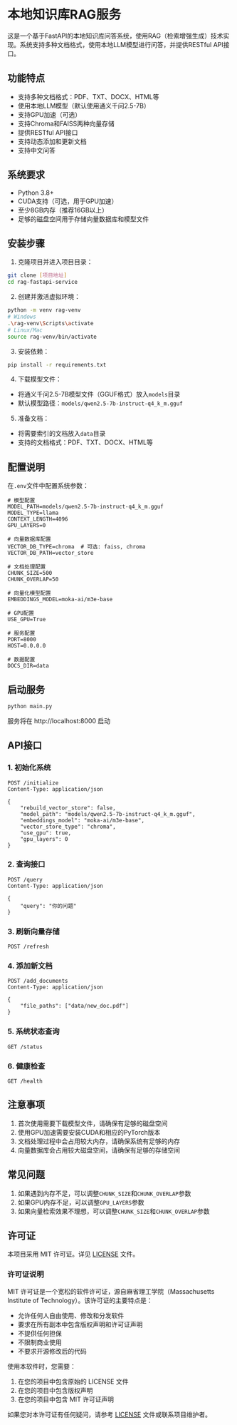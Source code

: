 # 本地知识库RAG服务

这是一个基于FastAPI的本地知识库问答系统，使用RAG（检索增强生成）技术实现。系统支持多种文档格式，使用本地LLM模型进行问答，并提供RESTful API接口。

## 功能特点

- 支持多种文档格式：PDF、TXT、DOCX、HTML等
- 使用本地LLM模型（默认使用通义千问2.5-7B）
- 支持GPU加速（可选）
- 支持Chroma和FAISS两种向量存储
- 提供RESTful API接口
- 支持动态添加和更新文档
- 支持中文问答

## 系统要求

- Python 3.8+
- CUDA支持（可选，用于GPU加速）
- 至少8GB内存（推荐16GB以上）
- 足够的磁盘空间用于存储向量数据库和模型文件

## 安装步骤

1. 克隆项目并进入项目目录：
```bash
git clone [项目地址]
cd rag-fastapi-service
```

2. 创建并激活虚拟环境：
```bash
python -m venv rag-venv
# Windows
.\rag-venv\Scripts\activate
# Linux/Mac
source rag-venv/bin/activate
```

3. 安装依赖：
```bash
pip install -r requirements.txt
```

4. 下载模型文件：
- 将通义千问2.5-7B模型文件（GGUF格式）放入`models`目录
- 默认模型路径：`models/qwen2.5-7b-instruct-q4_k_m.gguf`

5. 准备文档：
- 将需要索引的文档放入`data`目录
- 支持的文档格式：PDF、TXT、DOCX、HTML等

## 配置说明

在`.env`文件中配置系统参数：

```env
# 模型配置
MODEL_PATH=models/qwen2.5-7b-instruct-q4_k_m.gguf
MODEL_TYPE=llama
CONTEXT_LENGTH=4096
GPU_LAYERS=0

# 向量数据库配置
VECTOR_DB_TYPE=chroma  # 可选: faiss, chroma
VECTOR_DB_PATH=vector_store

# 文档处理配置
CHUNK_SIZE=500
CHUNK_OVERLAP=50

# 向量化模型配置
EMBEDDINGS_MODEL=moka-ai/m3e-base

# GPU配置
USE_GPU=True

# 服务配置
PORT=8000
HOST=0.0.0.0

# 数据配置
DOCS_DIR=data
```

## 启动服务

```bash
python main.py
```

服务将在 http://localhost:8000 启动

## API接口

### 1. 初始化系统
```http
POST /initialize
Content-Type: application/json

{
    "rebuild_vector_store": false,
    "model_path": "models/qwen2.5-7b-instruct-q4_k_m.gguf",
    "embeddings_model": "moka-ai/m3e-base",
    "vector_store_type": "chroma",
    "use_gpu": true,
    "gpu_layers": 0
}
```

### 2. 查询接口
```http
POST /query
Content-Type: application/json

{
    "query": "你的问题"
}
```

### 3. 刷新向量存储
```http
POST /refresh
```

### 4. 添加新文档
```http
POST /add_documents
Content-Type: application/json

{
    "file_paths": ["data/new_doc.pdf"]
}
```

### 5. 系统状态查询
```http
GET /status
```

### 6. 健康检查
```http
GET /health
```

## 注意事项

1. 首次使用需要下载模型文件，请确保有足够的磁盘空间
2. 使用GPU加速需要安装CUDA和相应的PyTorch版本
3. 文档处理过程中会占用较大内存，请确保系统有足够的内存
4. 向量数据库会占用较大磁盘空间，请确保有足够的存储空间

## 常见问题

1. 如果遇到内存不足，可以调整`CHUNK_SIZE`和`CHUNK_OVERLAP`参数
2. 如果GPU内存不足，可以调整`GPU_LAYERS`参数
3. 如果向量检索效果不理想，可以调整`CHUNK_SIZE`和`CHUNK_OVERLAP`参数

## 许可证

本项目采用 MIT 许可证。详见 [LICENSE](LICENSE) 文件。

### 许可证说明

MIT 许可证是一个宽松的软件许可证，源自麻省理工学院（Massachusetts Institute of Technology）。该许可证的主要特点是：

- 允许任何人自由使用、修改和分发软件
- 要求在所有副本中包含版权声明和许可证声明
- 不提供任何担保
- 不限制商业使用
- 不要求开源修改后的代码

使用本软件时，您需要：

1. 在您的项目中包含原始的 LICENSE 文件
2. 在您的项目中包含版权声明
3. 在您的项目中包含 MIT 许可证声明

如果您对本许可证有任何疑问，请参考 [LICENSE](LICENSE) 文件或联系项目维护者。 